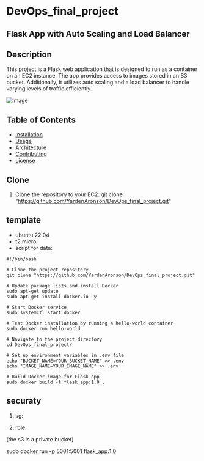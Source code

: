 # DevOps_final_project
## Flask App with Auto Scaling and Load Balancer
## Description

This project is a Flask web application that is designed to run as a container on an EC2 instance.
The app provides access to images stored in an S3 bucket.
Additionally, it utilizes auto scaling and a load balancer to handle varying levels of traffic efficiently.

![image](https://www.google.com/url?sa=i&url=https%3A%2F%2Fwww.pexels.com%2Fsearch%2Fbeautiful%2F&psig=AOvVaw2pps6GBNfNkJMCT2DN-hs0&ust=1716287265769000&source=images&cd=vfe&opi=89978449&ved=0CBIQjRxqFwoTCOj0jLmCnIYDFQAAAAAdAAAAABAE](https://images.pexels.com/photos/674010/pexels-photo-674010.jpeg?auto=compress&cs=tinysrgb&w=800))

## Table of Contents

- [Installation](#installation)
- [Usage](#usage)
- [Architecture](#architecture)
- [Contributing](#contributing)
- [License](#license)

## Clone

1. Clone the repository to your EC2:
git clone "https://github.com/YardenAronson/DevOps_final_project.git"


## template
- ubuntu 22.04
- t2.micro
- script for data:

```
#!/bin/bash

# Clone the project repository
git clone "https://github.com/YardenAronson/DevOps_final_project.git"

# Update package lists and install Docker
sudo apt-get update
sudo apt-get install docker.io -y

# Start Docker service
sudo systemctl start docker

# Test Docker installation by running a hello-world container
sudo docker run hello-world

# Navigate to the project directory
cd DevOps_final_project/

# Set up environment variables in .env file
echo "BUCKET_NAME=YOUR_BUCKET_NAME" >> .env
echo "IMAGE_NAME=YOUR_IMAGE_NAME" >> .env

# Build Docker image for Flask app
sudo docker build -t flask_app:1.0 .
```


## securaty
1. sg:

2. role:

(the s3 is a private bucket)





sudo docker run -p 5001:5001  flask_app:1.0
